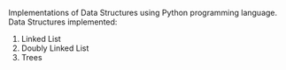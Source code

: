 Implementations of Data Structures using Python programming language. Data Structures implemented:
1. Linked List
2. Doubly Linked List
3. Trees

